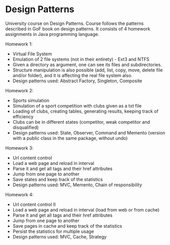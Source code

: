 # Design Patterns

University course on Design Patterns. Course follows the patterns described in GoF book on design patterns. It consists of 4 homework assignments in Java programming language.

Homework 1:
*   Virtual File System
 *   Emulation of 2 file systems (not in their entirety) - Ext3 and NTFS
 *   Given a directory as argument, one can see its files and subdirectories. 
 *   Structure manipulation is also possible (add, list, copy, move, delete file and/or folder), and it is affecting the real file system also.
 *   Design patterns used: Abstract Factory, Singleton, Composite

Homework 2:
*  Sports simulation
 * Simulation of a sport competition with clubs given as a txt file
 * Loading of clubs, creating tables, generating results, keeping track of efficiency
 * Clubs can be in different states (competitor, weak competitor and disqualified)
 * Design patterns used: State, Observer, Command and Memento (version with a public class in the same package, without undo)

Homework 3:
*  Url content control
  * Load a web page and reload in interval
  * Parse it and get all <a> tags and their href attributes
  * Jump from one page to another
  * Save states and keep track of the statistics
  * Design patterns used: MVC, Memento, Chain of responsibility

Homework 4:
*  Url content control II
  * Load a web page and reload in interval (load from web or from cache)
  * Parse it and get all <a> tags and their href attributes
  * Jump from one page to another
  * Save pages in cache and keep track of the statistics
  * Persist the statistics for multiple usage
  * Design patterns used: MVC, Cache, Strategy